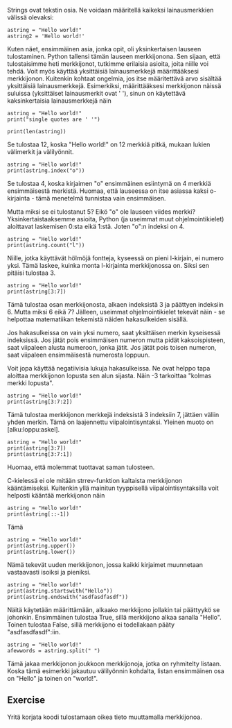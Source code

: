 Strings ovat tekstin osia. Ne voidaan määritellä kaikeksi lainausmerkkien välissä olevaksi:

    astring = "Hello world!"
    astring2 = 'Hello world!'

Kuten näet, ensimmäinen asia, jonka opit, oli yksinkertaisen lauseen tulostaminen. Python tallensi tämän lauseen merkkijonona. Sen sijaan, että tulostaisimme heti merkkijonot, tutkimme erilaisia asioita, joita niille voi tehdä.
Voit myös käyttää yksittäisiä lainausmerkkejä määrittääksesi merkkijonon. Kuitenkin kohtaat ongelmia, jos itse määritettävä arvo sisältää yksittäisiä lainausmerkkejä. Esimerkiksi, määrittääksesi merkkijonon näissä suluissa (yksittäiset lainausmerkit ovat ' '), sinun on käytettävä kaksinkertaisia lainausmerkkejä näin

    astring = "Hello world!"
    print("single quotes are ' '")

    print(len(astring))

Se tulostaa 12, koska "Hello world!" on 12 merkkiä pitkä, mukaan lukien välimerkit ja välilyönnit.

    astring = "Hello world!"
    print(astring.index("o"))

Se tulostaa 4, koska kirjaimen "o" ensimmäinen esiintymä on 4 merkkiä ensimmäisestä merkistä. Huomaa, että lauseessa on itse asiassa kaksi o-kirjainta - tämä menetelmä tunnistaa vain ensimmäisen.

Mutta miksi se ei tulostanut 5? Eikö "o" ole lauseen viides merkki? Yksinkertaistaaksemme asioita, Python (ja useimmat muut ohjelmointikielet) aloittavat laskemisen 0:sta eikä 1:stä. Joten "o":n indeksi on 4.

    astring = "Hello world!"
    print(astring.count("l"))

Niille, jotka käyttävät hölmöjä fontteja, kyseessä on pieni l-kirjain, ei numero yksi. Tämä laskee, kuinka monta l-kirjainta merkkijonossa on. Siksi sen pitäisi tulostaa 3.

    astring = "Hello world!"
    print(astring[3:7])

Tämä tulostaa osan merkkijonosta, alkaen indeksistä 3 ja päättyen indeksiin 6. Mutta miksi 6 eikä 7? Jälleen, useimmat ohjelmointikielet tekevät näin - se helpottaa matematiikan tekemistä näiden hakasulkeiden sisällä.

Jos hakasulkeissa on vain yksi numero, saat yksittäisen merkin kyseisessä indeksissä. Jos jätät pois ensimmäisen numeron mutta pidät kaksoispisteen, saat viipaleen alusta numeroon, jonka jätit. Jos jätät pois toisen numeron, saat viipaleen ensimmäisestä numerosta loppuun.

Voit jopa käyttää negatiivisia lukuja hakasulkeissa. Ne ovat helppo tapa aloittaa merkkijonon lopusta sen alun sijasta. Näin -3 tarkoittaa "kolmas merkki lopusta".

    astring = "Hello world!"
    print(astring[3:7:2])

Tämä tulostaa merkkijonon merkkejä indeksistä 3 indeksiin 7, jättäen väliin yhden merkin. Tämä on laajennettu viipalointisyntaksi. Yleinen muoto on [alku:loppu:askel].

    astring = "Hello world!"
    print(astring[3:7])
    print(astring[3:7:1])

Huomaa, että molemmat tuottavat saman tulosteen.

C-kielessä ei ole mitään strrev-funktion kaltaista merkkijonon kääntämiseksi. Kuitenkin yllä mainitun tyyppisellä viipalointisyntaksilla voit helposti kääntää merkkijonon näin

    astring = "Hello world!"
    print(astring[::-1])

Tämä

    astring = "Hello world!"
    print(astring.upper())
    print(astring.lower())

Nämä tekevät uuden merkkijonon, jossa kaikki kirjaimet muunnetaan vastaavasti isoiksi ja pieniksi.

    astring = "Hello world!"
    print(astring.startswith("Hello"))
    print(astring.endswith("asdfasdfasdf"))

Näitä käytetään määrittämään, alkaako merkkijono jollakin tai päättyykö se johonkin. Ensimmäinen tulostaa True, sillä merkkijono alkaa sanalla "Hello". Toinen tulostaa False, sillä merkkijono ei todellakaan pääty "asdfasdfasdf":iin.

    astring = "Hello world!"
    afewwords = astring.split(" ")

Tämä jakaa merkkijonon joukkoon merkkijonoja, jotka on ryhmitelty listaan. Koska tämä esimerkki jakautuu välilyönnin kohdalta, listan ensimmäinen osa on "Hello" ja toinen on "world!".

Exercise
--------

Yritä korjata koodi tulostamaan oikea tieto muuttamalla merkkijonoa.